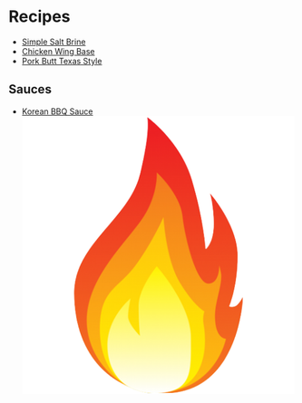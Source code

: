 # Recipes

* [Simple Salt Brine](brines/)
* [Chicken Wing Base](tailgate/chicken-wings-base/)
* [Pork Butt Texas Style](tailgate/Pork-Butt-Texas-Style/)


## Sauces
* [Korean BBQ Sauce](sauces/korean-bbq/) ![alt text][spicy]

[spicy]: https://github.com/rickmanley-nc/recipes/blob/main/pics/free-fire-png-logo2.png "FIYAH!"